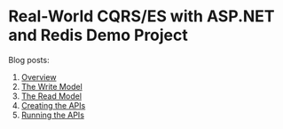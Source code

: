 Real-World CQRS/ES with ASP.NET and Redis Demo Project
====

Blog posts:

1. [Overview](https://www.exceptionnotfound.net/real-world-cqrs-es-with-asp-net-and-redis-part-1-overview/)
2. [The Write Model](https://www.exceptionnotfound.net/real-world-cqrs-es-with-asp-net-and-redis-part-2-the-write-model/)
3. [The Read Model](https://www.exceptionnotfound.net/real-world-cqrs-es-with-asp-net-and-redis-part-3-the-read-model/)
4. [Creating the APIs](https://www.exceptionnotfound.net/real-world-cqrs-es-with-asp-net-and-redis-part-4-creating-the-apis/)
5. [Running the APIs](https://www.exceptionnotfound.net/real-world-cqrs-es-with-asp-net-and-redis-part-5-running-the-apis/)

